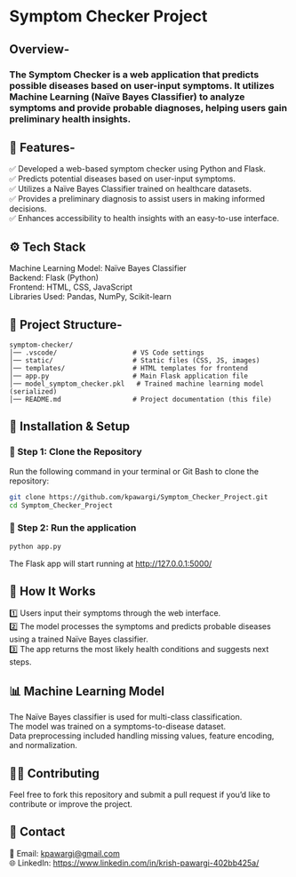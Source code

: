 # Symptom Checker Project

## Overview-
### The Symptom Checker is a web application that predicts possible diseases based on user-input symptoms. It utilizes Machine Learning (Naïve Bayes Classifier) to analyze symptoms and provide probable diagnoses, helping users gain preliminary health insights.

## 📌 Features-

✅ Developed a web-based symptom checker using Python and Flask.  
✅ Predicts potential diseases based on user-input symptoms.  
✅ Utilizes a Naïve Bayes Classifier trained on healthcare datasets.  
✅ Provides a preliminary diagnosis to assist users in making informed decisions.  
✅ Enhances accessibility to health insights with an easy-to-use interface.  

## ⚙️ Tech Stack
Machine Learning Model: Naïve Bayes Classifier  
Backend: Flask (Python)  
Frontend: HTML, CSS, JavaScript  
Libraries Used: Pandas, NumPy, Scikit-learn  

## 📂 Project Structure-
```plaintext
symptom-checker/  
│── .vscode/                   # VS Code settings
│── static/                    # Static files (CSS, JS, images)
│── templates/                 # HTML templates for frontend
│── app.py                     # Main Flask application file
│── model_symptom_checker.pkl   # Trained machine learning model (serialized)
│── README.md                  # Project documentation (this file)
```

## 🚀 Installation & Setup

### 🔹 Step 1: Clone the Repository  
Run the following command in your terminal or Git Bash to clone the repository:  
```sh
git clone https://github.com/kpawargi/Symptom_Checker_Project.git
cd Symptom_Checker_Project
```
### 🔹 Step 2: Run the application
```sh
python app.py
```
The Flask app will start running at http://127.0.0.1:5000/

## 🧠 How It Works
1️⃣ Users input their symptoms through the web interface.  
2️⃣ The model processes the symptoms and predicts probable diseases using a trained Naïve Bayes classifier.  
3️⃣ The app returns the most likely health conditions and suggests next steps.  

## 📊 Machine Learning Model
The Naïve Bayes classifier is used for multi-class classification.  
The model was trained on a symptoms-to-disease dataset.  
Data preprocessing included handling missing values, feature encoding, and normalization.  

## 👨‍💻 Contributing
Feel free to fork this repository and submit a pull request if you’d like to contribute or improve the project.

## 📩 Contact
📧 Email: kpawargi@gmail.com  
🌐 LinkedIn: https://www.linkedin.com/in/krish-pawargi-402bb425a/



